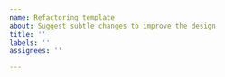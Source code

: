 ```yaml
---
name: Refactoring template
about: Suggest subtle changes to improve the design
title: ''
labels: ''
assignees: ''

---
```



